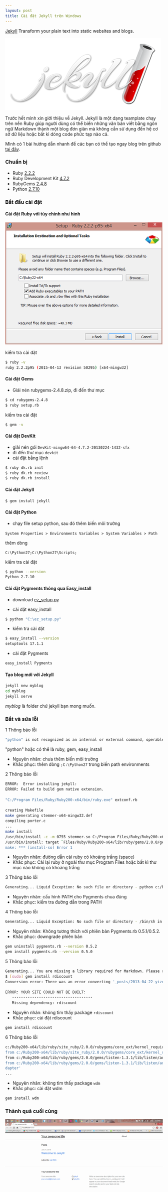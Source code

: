 ```yaml
---
layout: post
title: Cài đặt Jekyll trên Windows
---
```

[Jekyll](http://github.com/jekyll/jekyll) Transform your plain text into static websites and blogs.

![](/images/jekyll-logo.png)

Trước hết mình xin giới thiệu về Jekyll. Jekyll là một dạng teamplate chạy trên nền Ruby giúp người dùng có thể biến những văn bản viết bằng ngôn ngữ Markdown thành một blog đơn giản mà không cần sử dụng đến hệ cơ sở dữ liệu hoặc bất kì dòng code phức tạp nào cả.

Mình có 1 bài hướng dẫn nhanh để các bạn có thể tạo ngay blog trên github [tại đây](../viet-blog-tren-github/).
<!--break-->
### Chuẩn bị

- Ruby [2.2.2](http://rubyinstaller.org/downloads/)
- Ruby Development Kit [4.7.2](http://dl.bintray.com/oneclick/rubyinstaller/DevKit-mingw64-64-4.7.2-20130224-1432-sfx.exe)
- RubyGems [2.4.8](http://production.cf.rubygems.org/rubygems/rubygems-2.4.8.zip)	
- Python [2.7.10](https://www.python.org/ftp/python/2.7.10/python-2.7.10.msi)

### Bắt đầu cài đặt
#### Cài đặt Ruby với tùy chỉnh như hình 

![](/images/install-ruby-1.PNG)

kiểm tra cài đặt 

```bash
$ ruby -v
ruby 2.2.2p95 (2015-04-13 revision 50295) [x64-mingw32]
```

#### Cài đặt Gems
- Giải nén rubygems-2.4.8.zip, đi đến thư mục
```bash
$ cd rubygems-2.4.8
$ ruby setup.rb
```

kiểm tra cài đặt

```bash
$ gem -v
```

#### Cài đặt DevKit
+ giải nén gói `DevKit-mingw64-64-4.7.2-20130224-1432-sfx`
+ đi đến thư mục `devkit`
+ cài đặt bằng lệnh 

```bash
$ ruby dk.rb init
$ ruby dk.rb review
$ ruby dk.rb install
```

#### Cài đặt Jekyll

```bash
$ gem install jekyll
```

#### Cài đặt Python
- chạy file setup python, sau đó thêm biến môi trường

`System Properties > Environments Variables > System Variables > Path`

thêm dòng  

```text
C:\Python27;C:\Python27\Scripts;
```

kiểm tra cài đặt 

```bash
$ python --version
Python 2.7.10
```

#### Cài đặt Pygments thông qua Easy_install

- download [ez_setup.py](../resources/ez_setup.py)

- cài đặt easy_install

```bash
$ python "C:\ez_setup.py"
```

- kiểm tra cài đặt

```bash
$ easy_install --version
setuptools 17.1.1
```

- cài đặt Pygments

```bash
easy_install Pygments
```

#### Tạo blog mới với Jekyll

```bash
jekyll new myblog
cd myblog
jekyll serve
```

*myblog* là folder chứ jekyll bạn mong muốn.


### Bắt và sửa lỗi 

1 Thông báo lỗi

```bash
"python" is not recognized as an internal or external command, operable program or batch file.
```
"python" hoặc có thể là ruby, gem, easy_install

- Nguyên nhân: chưa thêm biến môi trường 
- Khắc phục: thêm dòng `;C:\Python27` trong biến path environments

2 Thông báo lỗi

```bash
ERROR:  Error installing jekyll:
ERROR: Failed to build gem native extension.

"C:/Program Files/Ruby/Ruby200-x64/bin/ruby.exe" extconf.rb

creating Makefile
make generating stemmer-x64-mingw32.def
compiling porter.c
...
make install
/usr/bin/install -c -m 0755 stemmer.so C:/Program Files/Ruby/Ruby200-x64/lib/ruby/gems/2.0.0/gems/fast-stemmer-1.0.2/li
/usr/bin/install: target `Files/Ruby/Ruby200-x64/lib/ruby/gems/2.0.0/gems/fast-stemmer-1.0.2/lib' is not a directory
make: *** [install-so] Error 1
```

- Nguyên nhân: đường dẫn cài ruby có khoảng trắng (space)
- Khắc phục: Cài lại ruby ở ngoài thư mục Program Files hoặc bất kì thư mục nào không có khoảng trắng

3 Thông báo lỗi

```bash
Generating... Liquid Exception: No such file or directory - python c:/Ruby200-x64/lib/ruby/gems/2.0.0/gems/pygments.rb-0.4.2/lib/pygments/mentos.py in 2013-04-22-yizeng-hello-world.md
```

- Nguyên nhân: cấu hình PATH cho Pygments chua đúng
- Khắc phục: kiểm tra đường dẫn trong PATH

4 Thông báo lỗi

```bash
Generating... Liquid Exception: No such file or directory - /bin/sh in _posts/2013-04-22-yizeng-hello-world.md
```

- Nguyên nhân: Không tương thích với phiên bản Pygments.rb 0.5.1/0.5.2.
- Khắc phục: downgrade phiên bản

```bash
gem uninstall pygments.rb --version 0.5.2
gem install pygments.rb --version 0.5.0
```

5 Thông báo lỗi 

```bash
Generating... You are missing a library required for Markdown. Please run:
$ [sudo] gem install rdiscount
Conversion error: There was an error converting '_posts/2013-04-22-yizeng-hello-world.md/#excerpt'.

ERROR: YOUR SITE COULD NOT BE BUILT:
   ------------------------------------
   Missing dependency: rdiscount
```

- Nguyên nhân: không tìm thấy package `rdiscount`
- Khắc phục: cài đặt rdiscount 

```bash
gem install rdiscount
```

6 Thông báo lỗi

```bash
c:/Ruby200-x64/lib/ruby/site_ruby/2.0.0/rubygems/core_ext/kernel_require.rb:55:in `require': cannot load such file -- wdm (LoadError)
from c:/Ruby200-x64/lib/ruby/site_ruby/2.0.0/rubygems/core_ext/kernel_require.rb:55:in `require'
from c:/Ruby200-x64/lib/ruby/gems/2.0.0/gems/listen-1.3.1/lib/listen/adapter.rb:207:in `load_dependent_adapter'
from c:/Ruby200-x64/lib/ruby/gems/2.0.0/gems/listen-1.3.1/lib/listen/adapters/windows.rb:33:in `load_dependent_a
dapter'
...
```

- Nguyên nhân: không tìm thấy package `wdm`
- Khắc phục: cài đặt wdm

```bash
gem install wdm
```

### Thành quả cuối cùng 

![](/images/jekyll-site.PNG)